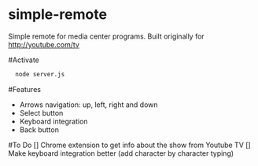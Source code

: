 # simple-remote
Simple remote for media center programs. Built originally for http://youtube.com/tv

#Activate
```bash
  node server.js
```

#Features
* Arrows navigation: up, left, right and down
* Select button
* Keyboard integration
* Back button

#To Do
[] Chrome extension to get info about the show from Youtube TV
[] Make keyboard integration better (add character by character typing)